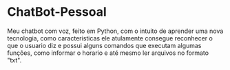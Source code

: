 # ChatBot-Pessoal
Meu chatbot com voz, feito em Python, com o intuito de aprender uma nova tecnologia, como caracteristicas ele atulamente consegue reconhecer o que o usuario diz e possui alguns comandos que executam algumas funções, como informar o horario e até mesmo ler arquivos no formato "txt".
